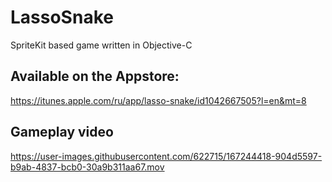 # LassoSnake
SpriteKit based game written in Objective-C

## Available on the Appstore:
https://itunes.apple.com/ru/app/lasso-snake/id1042667505?l=en&mt=8

## Gameplay video
https://user-images.githubusercontent.com/622715/167244418-904d5597-b9ab-4837-bcb0-30a9b311aa67.mov

